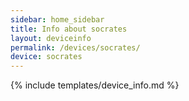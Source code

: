 ```yaml
---
sidebar: home_sidebar
title: Info about socrates
layout: deviceinfo
permalink: /devices/socrates/
device: socrates
---
```

{% include templates/device_info.md %}

